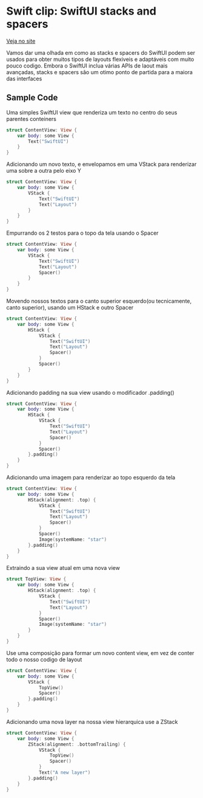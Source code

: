 <h1> Swift clip: SwiftUI stacks and spacers</h1> <a href="https://www.swiftbysundell.com/clips/3/">Veja no site </a>


Vamos dar uma olhada em como as stacks e spacers do SwiftUI podem ser usados para obter muitos tipos de layouts flexiveis e adaptáveis com muito pouco codigo.
Embora o SwiftUI inclua várias APIs de laout mais avançadas, stacks e spacers são um otimo ponto de partida para a maiora das interfaces

<h2> Sample Code </h2>

Uma simples SwiftUI view que renderiza um texto no centro do seus parentes conteiners

```Swift
struct ContentView: View {
    var body: some View {
        Text("SwiftUI")
    }
}
```
Adicionando um novo texto, e envelopamos em uma VStack para renderizar uma sobre a outra pelo eixo Y

```Swift
struct ContentView: View {
    var body: some View {
        VStack {
            Text("SwiftUI")
            Text("Layout")
        }
    }
}
```
Empurrando os 2 testos para o topo da tela usando o Spacer

```Swift
struct ContentView: View {
    var body: some View {
        VStack {
            Text("SwiftUI")
            Text("Layout")
            Spacer()
        }
    }
}
```
Movendo nossos textos para o canto superior esquerdo(ou tecnicamente, canto superior), usando um HStack e outro Spacer
```Swift
struct ContentView: View {
    var body: some View {
        HStack {
            VStack {
                Text("SwiftUI")
                Text("Layout")
                Spacer()
            }
            Spacer()
        }
    }
}
```

Adicionando padding na sua view usando o modificador .padding() 

```Swift
struct ContentView: View {
    var body: some View {
        HStack {
            VStack {
                Text("SwiftUI")
                Text("Layout")
                Spacer()
            }
            Spacer()
        }.padding()
    }
}
```

Adicionando uma imagem para renderizar ao topo esquerdo da tela
```Swift
struct ContentView: View {
    var body: some View {
        HStack(alignment: .top) {
            VStack {
                Text("SwiftUI")
                Text("Layout")
                Spacer()
            }
            Spacer()
            Image(systemName: "star")
        }.padding()
    }
}
```
Extraindo a sua view atual em uma nova view
```Swift
struct TopView: View {
    var body: some View {
        HStack(alignment: .top) {
            VStack {
                Text("SwiftUI")
                Text("Layout")
            }
            Spacer()
            Image(systemName: "star")
        }
    }
}
```

Use uma composição para formar um novo content view, em vez de conter todo o nosso codigo de layout

```Swift
struct ContentView: View {
    var body: some View {
        VStack {
            TopView()
            Spacer()
        }.padding()
    }
}
```
Adicionando uma nova layer na nossa view hierarquica use a ZStack

```Swift
struct ContentView: View {
    var body: some View {
        ZStack(alignment: .bottomTrailing) {
            VStack {
                TopView()
                Spacer()
            }
            Text("A new layer")
        }.padding()
    }
}
```
